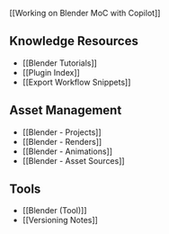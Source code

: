 [[Working on Blender MoC with Copilot]]
## Knowledge Resources
- [[Blender Tutorials]]
- [[Plugin Index]]
- [[Export Workflow Snippets]]

## Asset Management
- [[Blender - Projects]]
- [[Blender - Renders]]
- [[Blender - Animations]]
- [[Blender - Asset Sources]]

## Tools
- [[Blender (Tool)]]
- [[Versioning Notes]]
